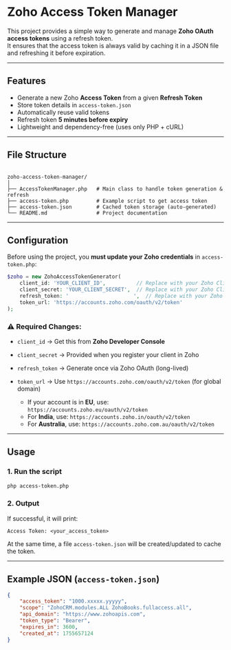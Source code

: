 
# Zoho Access Token Manager

This project provides a simple way to generate and manage **Zoho OAuth access tokens** using a refresh token.  
It ensures that the access token is always valid by caching it in a JSON file and refreshing it before expiration.

---

## Features
- Generate a new Zoho **Access Token** from a given **Refresh Token**
- Store token details in `access-token.json`
- Automatically reuse valid tokens
- Refresh token **5 minutes before expiry**
- Lightweight and dependency-free (uses only PHP + cURL)

---

## File Structure
```

zoho-access-token-manager/
│
├── AccessTokenManager.php   # Main class to handle token generation & refresh
├── access-token.php         # Example script to get access token
├── access-token.json        # Cached token storage (auto-generated)
└── README.md                # Project documentation

````

---

## Configuration

Before using the project, you **must update your Zoho credentials** in `access-token.php`:

```php
$zoho = new ZohoAccessTokenGenerator(
    client_id: 'YOUR_CLIENT_ID',          // Replace with your Zoho Client ID
    client_secret: 'YOUR_CLIENT_SECRET',  // Replace with your Zoho Client Secret
    refresh_token: '                     ',  // Replace with your Zoho Refresh Token
    token_url: 'https://accounts.zoho.com/oauth/v2/token'
);
````

### ⚠️ Required Changes:

* `client_id` → Get this from **Zoho Developer Console**
* `client_secret` → Provided when you register your client in Zoho
* `refresh_token` → Generate once via Zoho OAuth (long-lived)
* `token_url` → Use `https://accounts.zoho.com/oauth/v2/token` (for global domain)

  * If your account is in **EU**, use: `https://accounts.zoho.eu/oauth/v2/token`
  * For **India**, use: `https://accounts.zoho.in/oauth/v2/token`
  * For **Australia**, use: `https://accounts.zoho.com.au/oauth/v2/token`

---

## Usage

### 1. Run the script

```bash
php access-token.php
```

### 2. Output

If successful, it will print:

```
Access Token: <your_access_token>
```

At the same time, a file `access-token.json` will be created/updated to cache the token.

---

## Example JSON (`access-token.json`)

```json
{
    "access_token": "1000.xxxxx.yyyyy",
    "scope": "ZohoCRM.modules.ALL ZohoBooks.fullaccess.all",
    "api_domain": "https://www.zohoapis.com",
    "token_type": "Bearer",
    "expires_in": 3600,
    "created_at": 1755657124
}
```
